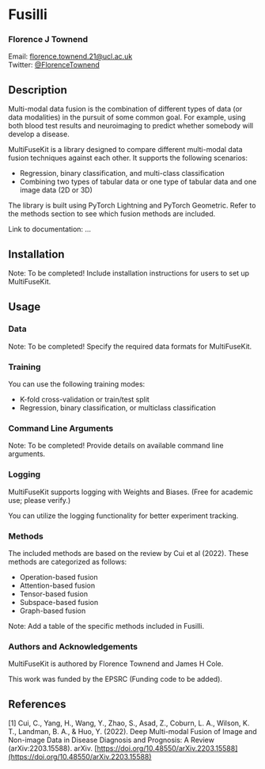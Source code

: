 # Fusilli
### Florence J Townend
Email: [florence.townend.21@ucl.ac.uk](mailto:florence.townend.21@ucl.ac.uk) \
Twitter: [@FlorenceTownend](https://twitter.com/FlorenceTownend)

## Description

Multi-modal data fusion is the combination of different types of data (or data modalities) in the pursuit of some common goal. For example, using both blood test results and neuroimaging to predict whether somebody will develop a disease.

MultiFuseKit is a library designed to compare different multi-modal data fusion techniques against each other. It supports the following scenarios:

- Regression, binary classification, and multi-class classification
- Combining two types of tabular data or one type of tabular data and one image data (2D or 3D)

The library is built using PyTorch Lightning and PyTorch Geometric. Refer to the methods section to see which fusion methods are included.

Link to documentation: ...

## Installation

Note: To be completed! Include installation instructions for users to set up MultiFuseKit.

## Usage

### Data

Note: To be completed! Specify the required data formats for MultiFuseKit.

### Training

You can use the following training modes:

- K-fold cross-validation or train/test split
- Regression, binary classification, or multiclass classification

### Command Line Arguments

Note: To be completed! Provide details on available command line arguments.

### Logging

MultiFuseKit supports logging with Weights and Biases. (Free for academic use; please verify.)

You can utilize the logging functionality for better experiment tracking.

### Methods

The included methods are based on the review by Cui et al (2022). These methods are categorized as follows:

- Operation-based fusion
- Attention-based fusion
- Tensor-based fusion
- Subspace-based fusion
- Graph-based fusion


Note: Add a table of the specific methods included in Fusilli.

### Authors and Acknowledgements

MultiFuseKit is authored by Florence Townend and James H Cole.

This work was funded by the EPSRC (Funding code to be added).

## References

[1] Cui, C., Yang, H., Wang, Y., Zhao, S., Asad, Z., Coburn, L. A., Wilson, K. T., Landman, B. A., & Huo, Y. (2022). Deep Multi-modal Fusion of Image and Non-image Data in Disease Diagnosis and Prognosis: A Review (arXiv:2203.15588). arXiv. [https://doi.org/10.48550/arXiv.2203.15588](https://doi.org/10.48550/arXiv.2203.15588)
